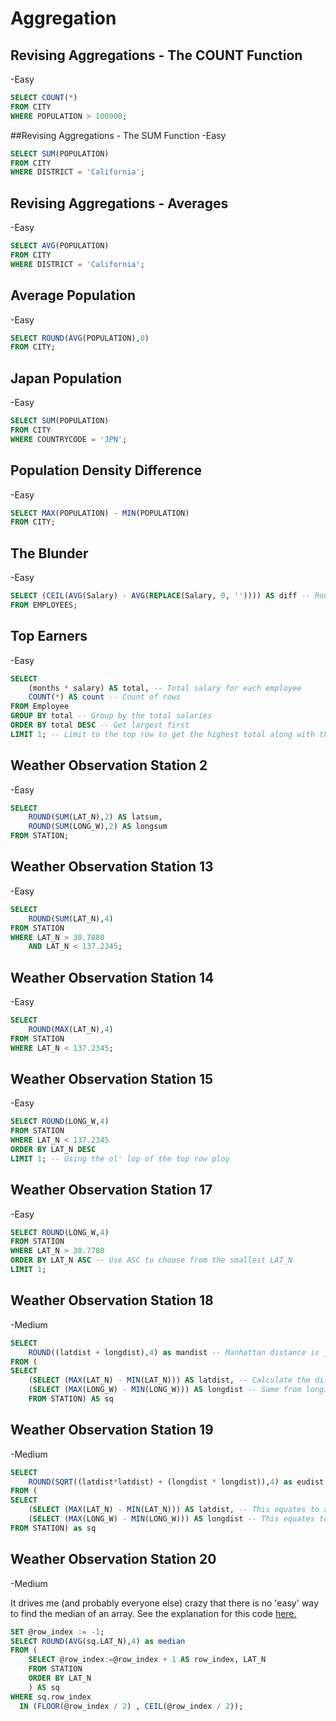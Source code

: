 # Aggregation

## Revising Aggregations - The COUNT Function
-Easy

```sql
SELECT COUNT(*)
FROM CITY
WHERE POPULATION > 100000;
```

##Revising Aggregations - The SUM Function
-Easy

```sql
SELECT SUM(POPULATION)
FROM CITY
WHERE DISTRICT = 'California';
```

## Revising Aggregations - Averages
-Easy

```sql
SELECT AVG(POPULATION)
FROM CITY
WHERE DISTRICT = 'California';
```

## Average Population
-Easy

```sql
SELECT ROUND(AVG(POPULATION),0)
FROM CITY;
```

## Japan Population
-Easy

```sql
SELECT SUM(POPULATION)
FROM CITY
WHERE COUNTRYCODE = 'JPN';
```

## Population Density Difference
-Easy

```sql
SELECT MAX(POPULATION) - MIN(POPULATION)
FROM CITY;
```
## The Blunder
-Easy

```sql
SELECT (CEIL(AVG(Salary) - AVG(REPLACE(Salary, 0, '')))) AS diff -- Rounded-up difference between avg salary and avg salaries with zeroes removed
FROM EMPLOYEES;
```

## Top Earners
-Easy

```sql
SELECT
    (months * salary) AS total, -- Total salary for each employee
    COUNT(*) AS count -- Count of rows
FROM Employee
GROUP BY total -- Group by the total salaries
ORDER BY total DESC -- Get largest first
LIMIT 1; -- Limit to the top row to get the highest total along with the count column
```

## Weather Observation Station 2
-Easy

```sql
SELECT
    ROUND(SUM(LAT_N),2) AS latsum,
    ROUND(SUM(LONG_W),2) AS longsum
FROM STATION;
```

## Weather Observation Station 13
-Easy

```sql
SELECT 
    ROUND(SUM(LAT_N),4)
FROM STATION
WHERE LAT_N > 38.7880 
    AND LAT_N < 137.2345;
```

## Weather Observation Station 14
-Easy

```sql
SELECT
    ROUND(MAX(LAT_N),4)
FROM STATION
WHERE LAT_N < 137.2345;
```

## Weather Observation Station 15
-Easy

```sql
SELECT ROUND(LONG_W,4)
FROM STATION
WHERE LAT_N < 137.2345
ORDER BY LAT_N DESC
LIMIT 1; -- Using the ol' lop of the top row ploy
```

## Weather Observation Station 17
-Easy

```sql
SELECT ROUND(LONG_W,4)
FROM STATION
WHERE LAT_N > 38.7780
ORDER BY LAT_N ASC -- Use ASC to choose from the smallest LAT_N
LIMIT 1;
```

## Weather Observation Station 18
-Medium

```sql
SELECT
    ROUND((latdist + longdist),4) as mandist -- Manhattan distance is just the difference of X and Y of two points at a right angle
FROM (
SELECT 
    (SELECT (MAX(LAT_N) - MIN(LAT_N))) AS latdist, -- Calculate the difference between max lat and min lat
    (SELECT (MAX(LONG_W) - MIN(LONG_W))) AS longdist -- Same from longitude
    FROM STATION) AS sq
```
## Weather Observation Station 19
-Medium

```sql
SELECT
    ROUND(SQRT((latdist*latdist) + (longdist * longdist)),4) as eudist -- Euclidean distance = sqrt((x1-x2)^2 + (y1-y2)^2)
FROM (
SELECT
    (SELECT (MAX(LAT_N) - MIN(LAT_N))) AS latdist, -- This equates to x1-x2
    (SELECT (MAX(LONG_W) - MIN(LONG_W))) AS longdist -- This equates to y1-y2
FROM STATION) as sq
```

## Weather Observation Station 20
-Medium

It drives me (and probably everyone else) crazy that there is no 'easy' way to find the median of an array. See the explanation for this code [here.](https://sebhastian.com/mysql-median/)

```sql
SET @row_index := -1;
SELECT ROUND(AVG(sq.LAT_N),4) as median
FROM (
    SELECT @row_index:=@row_index + 1 AS row_index, LAT_N
    FROM STATION
    ORDER BY LAT_N
    ) AS sq
WHERE sq.row_index 
  IN (FLOOR(@row_index / 2) , CEIL(@row_index / 2));     
```

